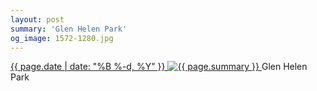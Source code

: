 ```yaml
---
layout: post
summary: 'Glen Helen Park'
og_image: 1572-1280.jpg
---
```


<p>
 <time>
  <a href="/1572">
   {{ page.date | date: "%B %-d, %Y" }}
  </a>
 </time>
 <a href="/1572">
  <img alt="{{ page.summary }}" data-taken="1/8/2022" sizes="(min-width: 700px) 50vw, calc(100vw - 2rem)" src="{{ site.assets_url }}/1572-640.jpg" srcset="{{ site.assets_url }}/1572-320.jpg 320w, {{ site.assets_url }}/1572-640.jpg 640w, {{ site.assets_url }}/1572-960.jpg 960w, {{ site.assets_url }}/1572-1280.jpg 1280w"/>
 </a>
 <span>
  Glen Helen Park
 </span>
</p>
